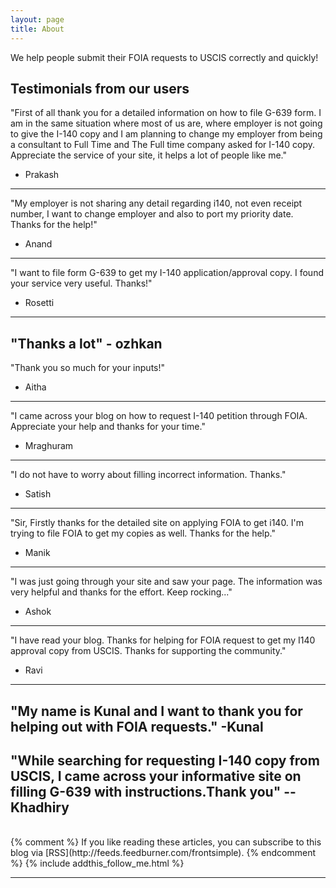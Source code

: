 ```yaml
---
layout: page
title: About
---
```

We help people submit their FOIA requests to USCIS correctly and quickly!

Testimonials from our users
 ---
 "First of all thank you for a detailed information on how to file G-639 form. I am in the same situation where most of us are,
  where employer is not going to give the I-140 copy and I am planning to change my employer from being a consultant to Full Time and   The Full time company asked for I-140 copy. Appreciate the service of your site, it helps a lot of people like me."
- Prakash
 ---
 "My employer is not sharing any detail regarding i140, not even receipt number, I want to change employer and also to port my priority date. Thanks for the help!"
 - Anand
 --- 
  "I want to file form G-639 to get my I-140 application/approval copy. I found your service very useful. Thanks!"
  - Rosetti
 --- 
 "Thanks a lot"
    - ozhkan
 ---
 "Thank you so much for your inputs!"
 - Aitha
 ---
 "I came across your blog on how to request I-140 petition through FOIA. Appreciate your help and thanks for your time."
 - Mraghuram
 ---
 "I do not have to worry about filling incorrect information. Thanks."
 - Satish
 ---
 "Sir, Firstly thanks for the detailed site on applying FOIA to get i140.
 I'm trying to file FOIA to get my copies as well. Thanks for the help."
 - Manik
 ---
 "I was just going through your site and saw your page. The information was very helpful and thanks for the effort.
 Keep rocking..."
 - Ashok
 ---
 "I have read your blog. Thanks for helping for FOIA request to get my I140 approval copy from USCIS.
 Thanks for supporting the community."
 - Ravi
 ---
 "My name is Kunal and I want to thank you for helping out with FOIA requests."
 -Kunal
 ---
 "While searching for requesting I-140 copy from USCIS, I came across your informative site on filling G-639 with instructions.Thank you"
--Khadhiry
 ---
 
<br/>
{% comment %}
If you like reading these articles, you can subscribe to this blog via [RSS](http://feeds.feedburner.com/frontsimple).
{% endcomment %}
{% include addthis_follow_me.html %}

<br/>
<div class="post-date" id="ga-pageviews"></div>

---
